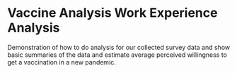 # Vaccine Analysis Work Experience Analysis

Demonstration of how to do analysis for our collected survey data and show basic summaries of the data and estimate average perceived willingness to get a vaccination in a new pandemic.

